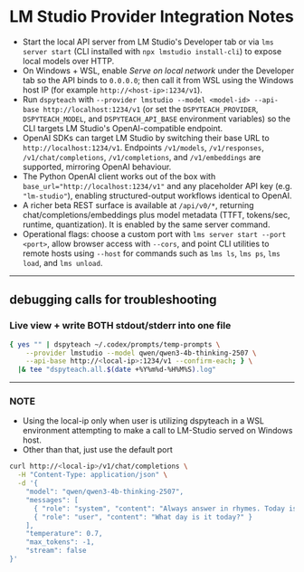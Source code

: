 # LM Studio Provider Integration Notes

- Start the local API server from LM Studio's Developer tab or via `lms server start` (CLI installed with `npx lmstudio install-cli`) to expose local models over HTTP.
- On Windows + WSL, enable *Serve on local network* under the Developer tab so the API binds to `0.0.0.0`; then call it from WSL using the Windows host IP (for example `http://<host-ip>:1234/v1`).
- Run `dspyteach` with `--provider lmstudio --model <model-id> --api-base http://localhost:1234/v1` (or set the `DSPYTEACH_PROVIDER`, `DSPYTEACH_MODEL`, and `DSPYTEACH_API_BASE` environment variables) so the CLI targets LM Studio's OpenAI-compatible endpoint.
- OpenAI SDKs can target LM Studio by switching their base URL to `http://localhost:1234/v1`. Endpoints `/v1/models`, `/v1/responses`, `/v1/chat/completions`, `/v1/completions`, and `/v1/embeddings` are supported, mirroring OpenAI behaviour.
- The Python OpenAI client works out of the box with `base_url="http://localhost:1234/v1"` and any placeholder API key (e.g. `"lm-studio"`), enabling structured-output workflows identical to OpenAI.
- A richer beta REST surface is available at `/api/v0/*`, returning chat/completions/embeddings plus model metadata (TTFT, tokens/sec, runtime, quantization). It is enabled by the same server command.
- Operational flags: choose a custom port with `lms server start --port <port>`, allow browser access with `--cors`, and point CLI utilities to remote hosts using `--host` for commands such as `lms ls`, `lms ps`, `lms load`, and `lms unload`.

---

## debugging calls for troubleshooting

### Live view + write BOTH stdout/stderr into one file

```bash
{ yes "" | dspyteach ~/.codex/prompts/temp-prompts \
    --provider lmstudio --model qwen/qwen3-4b-thinking-2507 \
    --api-base http://<local-ip>:1234/v1 --confirm-each; } \
  |& tee "dspyteach.all.$(date +%Y%m%d-%H%M%S).log"
```

---

### **NOTE**

- Using the local-ip only when user is utilizing dspyteach in a WSL environment attempting to make a call to LM-Studio served on Windows host.
- Other than that, just use the default port

```bash
curl http://<local-ip>/v1/chat/completions \
  -H "Content-Type: application/json" \
  -d '{
    "model": "qwen/qwen3-4b-thinking-2507",
    "messages": [
      { "role": "system", "content": "Always answer in rhymes. Today is Thursday" },
      { "role": "user", "content": "What day is it today?" }
    ],
    "temperature": 0.7,
    "max_tokens": -1,
    "stream": false
}'

```
